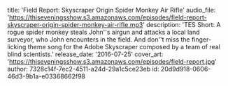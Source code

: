title: 'Field Report: Skyscraper Origin Spider Monkey Air Rifle'
audio_file: 'https://thiseveningsshow.s3.amazonaws.com/episodes/field-report-skyscraper-origin-spider-monkey-air-rifle.mp3'
description: 'TES Short: A rogue spider monkey steals John''s airgun and attacks a local land surveyor, who John encounters in the field. And don''t miss the finger-licking theme song for the Adobe Skyscraper composed by a team of real blind scientists.'
release_date: '2016-07-25'
cover_art: 'https://thiseveningsshow.s3.amazonaws.com/episodes/field-report.jpg'
author: 7328c14f-7ec2-4511-a24d-29a1c5ce23eb
id: 20d9d918-0606-46d3-9b1a-e03368662f98
